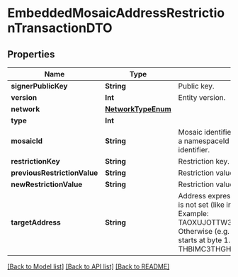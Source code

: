 # EmbeddedMosaicAddressRestrictionTransactionDTO

## Properties
Name | Type | Description | Notes
------------ | ------------- | ------------- | -------------
**signerPublicKey** | **String** | Public key. | 
**version** | **Int** | Entity version. | 
**network** | [**NetworkTypeEnum**](NetworkTypeEnum.md) |  | 
**type** | **Int** |  | 
**mosaicId** | **String** | Mosaic identifier. If the most significant bit of byte 0 is set, a namespaceId (alias) is used instead of the real mosaic identifier.  | 
**restrictionKey** | **String** | Restriction key. | 
**previousRestrictionValue** | **String** | Restriction value. | 
**newRestrictionValue** | **String** | Restriction value. | 
**targetAddress** | **String** | Address expressed in Base32 format. If the bit 0 of byte 0 is not set (like in 0x90), then it is a regular address. Example: TAOXUJOTTW3W5XTBQMQEX3SQNA6MCUVGXLXR3TA.  Otherwise (e.g. 0x91) it represents a namespace id which starts at byte 1. Example: THBIMC3THGH5RUYAAAAAAAAAAAAAAAAAAAAAAAA  | 

[[Back to Model list]](../README.md#documentation-for-models) [[Back to API list]](../README.md#documentation-for-api-endpoints) [[Back to README]](../README.md)



